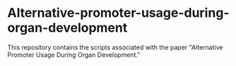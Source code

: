 # Alternative-promoter-usage-during-organ-development
This repository contains the scripts associated with the paper "Alternative Promoter Usage During Organ Development."
